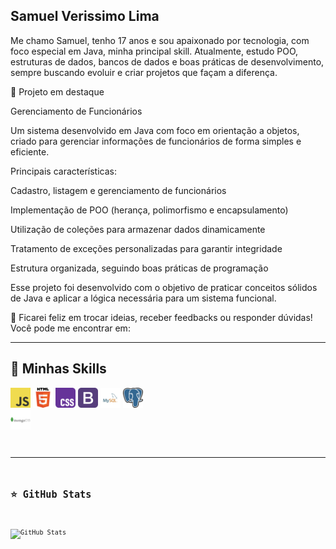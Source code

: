 ## Samuel Verissimo Lima

Me chamo Samuel, tenho 17 anos e sou apaixonado por tecnologia, com foco especial em Java, minha principal skill. Atualmente, estudo POO, estruturas de dados, bancos de dados e boas práticas de desenvolvimento, sempre buscando evoluir e criar projetos que façam a diferença.

🔭 Projeto em destaque

Gerenciamento de Funcionários

Um sistema desenvolvido em Java com foco em orientação a objetos, criado para gerenciar informações de funcionários de forma simples e eficiente.

Principais características:

Cadastro, listagem e gerenciamento de funcionários

Implementação de POO (herança, polimorfismo e encapsulamento)

Utilização de coleções para armazenar dados dinamicamente

Tratamento de exceções personalizadas para garantir integridade

Estrutura organizada, seguindo boas práticas de programação

Esse projeto foi desenvolvido com o objetivo de praticar conceitos sólidos de Java e aplicar a lógica necessária para um sistema funcional.

💬 Ficarei feliz em trocar ideias, receber feedbacks ou responder dúvidas!
Você pode me encontrar em:

---

## 🚀 Minhas Skills

<code><img height="32" src="https://raw.githubusercontent.com/github/explore/80688e429a7d4ef2fca1e82350fe8e3517d3494d/topics/javascript/javascript.png" alt="Javascript"/></code>
<code><img height="32" src="https://raw.githubusercontent.com/github/explore/80688e429a7d4ef2fca1e82350fe8e3517d3494d/topics/html/html.png" alt="HTML5"/></code>
<code><img height="32" src="https://raw.githubusercontent.com/github/explore/80688e429a7d4ef2fca1e82350fe8e3517d3494d/topics/css/css.png" alt="CSS"/></code>
<code><img height="32" src="https://raw.githubusercontent.com/github/explore/80688e429a7d4ef2fca1e82350fe8e3517d3494d/topics/bootstrap/bootstrap.png" alt="Bootstrap"/></code>
<code><img height="32" src="https://raw.githubusercontent.com/github/explore/80688e429a7d4ef2fca1e82350fe8e3517d3494d/topics/mysql/mysql.png" alt="MySQL"/></code>
<code><img height="32" src="https://raw.githubusercontent.com/github/explore/80688e429a7d4ef2fca1e82350fe8e3517d3494d/topics/postgresql/postgresql.png" alt="PostegreSQL"/><code>
<code><img height="32" src="https://raw.githubusercontent.com/github/explore/80688e429a7d4ef2fca1e82350fe8e3517d3494d/topics/mongodb/mongodb.png" alt="MongoDB"/></code>

---

## ⭐ GitHub Stats

![GitHub Stats]([https://github-readme-stats.vercel.app/api?username=iuricode&show_icons=true](https://github.com/Et3rnaly))
